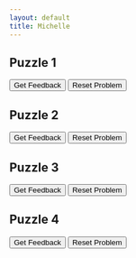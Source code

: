 ```yaml
---
layout: default
title: Michelle
---
```



## Puzzle 1

<div id="puzzle1part3-sortableTrash" class="sortable-code"></div> 
<div id="puzzle1part3-sortable" class="sortable-code"></div> 
<div style="clear:both;"></div> 
<p> 
    <input id="puzzle1part3-feedbackLink" value="Get Feedback" type="button" /> 
    <input id="puzzle1part3-newInstanceLink" value="Reset Problem" type="button" /> 
</p> 
<script type="text/javascript"> 
(function(){
  var initial = "selection = &#039;&#039;\n" +
    "while selection != &#039;C&#039;:\n" +
    "    selection = display_menu()\n" +
    "    if selection == &#039;A&#039;:\n" +
    "        name = input(&quot;Please enter your name&quot;)\n" +
    "        print(&quot;Hello &quot;,name)\n" +
    "    elif selection == &#039;B&#039;:\n" +
    "        print(&quot;Game is starting&quot;)\n" +
    "if selection == &#039;C&#039;:\n" +
    "    print(&quot;Thank you for playing&quot;)\n" +
    "    sys.exit()";
  var parsonsPuzzle = new ParsonsWidget({
    "sortableId": "puzzle1part3-sortable",
    "max_wrong_lines": 10,
    "grader": ParsonsWidget._graders.LineBasedGrader,
    "exec_limit": 2500,
    "can_indent": true,
    "x_indent": 50,
    "lang": "en",
    "show_feedback": true,
    "trashId": "puzzle1part3-sortableTrash"
  });
  parsonsPuzzle.init(initial);
  parsonsPuzzle.shuffleLines();
  $("#puzzle1part3-newInstanceLink").click(function(event){ 
      event.preventDefault(); 
      parsonsPuzzle.shuffleLines(); 
  }); 
  $("#puzzle1part3-feedbackLink").click(function(event){ 
      event.preventDefault(); 
      parsonsPuzzle.getFeedback(); 
  }); 
})(); 
</script>

## Puzzle 2

<div id="parsons3Puzzle2-sortableTrash" class="sortable-code"></div> 
<div id="parsons3Puzzle2-sortable" class="sortable-code"></div> 
<div style="clear:both;"></div> 
<p> 
    <input id="parsons3Puzzle2-feedbackLink" value="Get Feedback" type="button" /> 
    <input id="parsons3Puzzle2-newInstanceLink" value="Reset Problem" type="button" /> 
</p> 
<script type="text/javascript"> 
(function(){
  var initial = "def get_mark():\n" +
    "    \n" +
    "    mark = int(input(&quot;Enter your exam mark (0-100): &quot;))\n" +
    "    return mark\n" +
    "def calculate_grade(mark):\n" +
    "    if mark &gt;= 70:\n" +
    "        return &quot;A&quot;\n" +
    "    elif mark &gt;= 60:\n" +
    "        return &quot;B&quot;\n" +
    "    elif mark &gt;= 50:\n" +
    "        return &quot;C&quot;\n" +
    "    elif mark &gt;= 40:\n" +
    "        return &quot;D&quot;\n" +
    "    else:\n" +
    "        return &quot;U&quot;\n" +
    "def display_result(mark, grade):\n" +
    "    print(f&quot;You scored {mark}, which is grade {grade}.&quot;)\n" +
    "def main():\n" +
    "    print(&quot;=== Grade Calculator ===&quot;)\n" +
    "   \n" +
    "    while True:  \n" +
    "        mark = get_mark()                \n" +
    "        grade = calculate_grade(mark)    \n" +
    "        display_result(mark, grade)\n" +
    "        \n" +
    "        again = input(&quot;Do you want to enter another mark? (yes/no): &quot;).lower()\n" +
    "        if again != &quot;yes&quot;:  \n" +
    "            print(&quot;Goodbye!&quot;)\n" +
    "            break\n" +
    "main()";
  var parsonsPuzzle = new ParsonsWidget({
    "sortableId": "parsons3Puzzle2-sortable",
    "max_wrong_lines": 10,
    "grader": ParsonsWidget._graders.LineBasedGrader,
    "exec_limit": 2500,
    "can_indent": true,
    "x_indent": 50,
    "lang": "en",
    "show_feedback": true
  });
  parsonsPuzzle.init(initial);
  parsonsPuzzle.shuffleLines();
  $("#parsons3Puzzle2-newInstanceLink").click(function(event){ 
      event.preventDefault(); 
      parsonsPuzzle.shuffleLines(); 
  }); 
  $("#parsons3Puzzle2-feedbackLink").click(function(event){ 
      event.preventDefault(); 
      parsonsPuzzle.getFeedback(); 
  }); 
})(); 
</script>

## Puzzle 3

<div id="parsons3Puzzle3-sortableTrash" class="sortable-code"></div> 
<div id="parsons3Puzzle3-sortable" class="sortable-code"></div> 
<div style="clear:both;"></div> 
<p> 
    <input id="parsons3Puzzle3-feedbackLink" value="Get Feedback" type="button" /> 
    <input id="parsons3Puzzle3-newInstanceLink" value="Reset Problem" type="button" /> 
</p> 
<script type="text/javascript"> 
(function(){
  var initial = "def get_item():\n" +
    "    name = input(&quot;Enter item name: &quot;)\n" +
    "    price = float(input(f&quot;Enter price of {name} (£): &quot;))\n" +
    "    return name, price\n" +
    "def calculate_discount(total):\n" +
    "    \n" +
    "    if total &gt;= 100:\n" +
    "        return total * 0.9   \n" +
    "    elif total &gt;= 50:\n" +
    "        return total * 0.95  \n" +
    "    else:\n" +
    "        return total         \n" +
    "def display_receipt(items, total, final_total):\n" +
    "    \n" +
    "    print(&quot;\n=== Receipt ===&quot;)\n" +
    "    for name, price in items:\n" +
    "        print(f&quot;{name}: £{price:.2f}&quot;)\n" +
    "    print(f&quot;Total before discount: £{total:.2f}&quot;)\n" +
    "    print(f&quot;Total after discount:  £{final_total:.2f}&quot;)\n" +
    "def main():\n" +
    "    items = []\n" +
    "    total = 0.0\n" +
    "    print(&quot;=== Shopping Bill Calculator ===&quot;)\n" +
    "    \n" +
    "    while True:\n" +
    "        name, price = get_item()\n" +
    "        items.append((name, price))\n" +
    "        total += price\n" +
    "        more = input(&quot;Add another item? (yes/no): &quot;).lower()\n" +
    "        if more != &quot;yes&quot;:\n" +
    "            break\n" +
    "    final_total = calculate_discount(total)\n" +
    "    display_receipt(items, total, final_total)\n" +
    "main()";
  var parsonsPuzzle = new ParsonsWidget({
    "sortableId": "parsons3Puzzle3-sortable",
    "max_wrong_lines": 10,
    "grader": ParsonsWidget._graders.LineBasedGrader,
    "exec_limit": 2500,
    "can_indent": true,
    "x_indent": 50,
    "lang": "en",
    "show_feedback": true
  });
  parsonsPuzzle.init(initial);
  parsonsPuzzle.shuffleLines();
  $("#parsons3Puzzle3-newInstanceLink").click(function(event){ 
      event.preventDefault(); 
      parsonsPuzzle.shuffleLines(); 
  }); 
  $("#parsons3Puzzle3-feedbackLink").click(function(event){ 
      event.preventDefault(); 
      parsonsPuzzle.getFeedback(); 
  }); 
})(); 
</script>

## Puzzle 4
<div id="parsons3Puzzle4-sortableTrash" class="sortable-code"></div> 
<div id="parsons3Puzzle4-sortable" class="sortable-code"></div> 
<div style="clear:both;"></div> 
<p> 
    <input id="parsons3Puzzle4-feedbackLink" value="Get Feedback" type="button" /> 
    <input id="parsons3Puzzle4-newInstanceLink" value="Reset Problem" type="button" /> 
</p> 
<script type="text/javascript"> 
(function(){
  var initial = "import random\n" +
    "def welcome():\n" +
    "    print(&quot;=== Welcome to the Number Guessing Game ===&quot;)\n" +
    "    print(&quot;I am thinking of a number between 1 and 100...\n&quot;)\n" +
    "def get_guess():\n" +
    "   \n" +
    "    return int(input(&quot;Enter your guess: &quot;))\n" +
    "def check_guess(secret, guess):\n" +
    "    \n" +
    "    if guess &lt; secret:\n" +
    "        print(&quot;Too low! Try again.&quot;)\n" +
    "        return False\n" +
    "    elif guess &gt; secret:\n" +
    "        print(&quot;Too high! Try again.&quot;)\n" +
    "        return False\n" +
    "    else:\n" +
    "        print(&quot;Correct! You guessed it!&quot;)\n" +
    "        return True\n" +
    "def play_game():\n" +
    "   \n" +
    "    secret = random.randint(1, 100)\n" +
    "    attempts = 0\n" +
    "    while True:\n" +
    "        guess = get_guess()\n" +
    "        attempts += 1\n" +
    "        if check_guess(secret, guess):   # selection inside loop\n" +
    "            print(f&quot;You took {attempts} attempts.&quot;)\n" +
    "            break\n" +
    "def main():\n" +
    "    welcome()\n" +
    "    while True:\n" +
    "        play_game()\n" +
    "        again = input(&quot;Play again? (yes/no): &quot;).lower()\n" +
    "        if again != &quot;yes&quot;:\n" +
    "            print(&quot;Thanks for playing! Goodbye.&quot;)\n" +
    "            break\n" +
    "main()";
  var parsonsPuzzle = new ParsonsWidget({
    "sortableId": "parsons3Puzzle4-sortable",
    "max_wrong_lines": 10,
    "grader": ParsonsWidget._graders.LineBasedGrader,
    "exec_limit": 2500,
    "can_indent": true,
    "x_indent": 50,
    "lang": "en",
    "show_feedback": true
  });
  parsonsPuzzle.init(initial);
  parsonsPuzzle.shuffleLines();
  $("#parsons3Puzzle4-newInstanceLink").click(function(event){ 
      event.preventDefault(); 
      parsonsPuzzle.shuffleLines(); 
  }); 
  $("#parsons3Puzzle4-feedbackLink").click(function(event){ 
      event.preventDefault(); 
      parsonsPuzzle.getFeedback(); 
  }); 
})(); 
</script>

